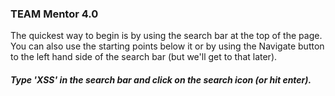 ### TEAM Mentor 4.0

The quickest way to begin is by using the search bar at the top of the page. You can also use the starting points below it or by using the Navigate button to the left hand side of the search bar (but we'll get to that later).

##### Type 'XSS' in the search bar and click on the search icon (or hit enter).